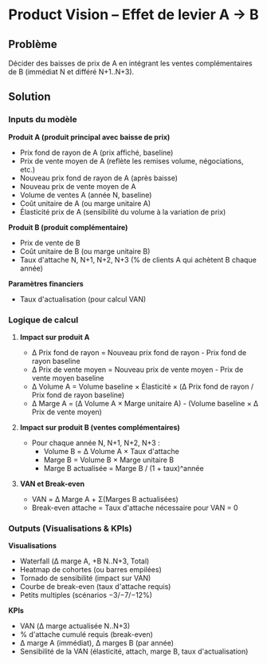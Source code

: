 # Product Vision – Effet de levier A → B

## Problème
Décider des baisses de prix de A en intégrant les ventes complémentaires de B (immédiat N et différé N+1..N+3).

## Solution

### Inputs du modèle

**Produit A (produit principal avec baisse de prix)**
- Prix fond de rayon de A (prix affiché, baseline)
- Prix de vente moyen de A (reflète les remises volume, négociations, etc.)
- Nouveau prix fond de rayon de A (après baisse)
- Nouveau prix de vente moyen de A
- Volume de ventes A (année N, baseline)
- Coût unitaire de A (ou marge unitaire A)
- Élasticité prix de A (sensibilité du volume à la variation de prix)

**Produit B (produit complémentaire)**
- Prix de vente de B
- Coût unitaire de B (ou marge unitaire B)
- Taux d'attache N, N+1, N+2, N+3 (% de clients A qui achètent B chaque année)

**Paramètres financiers**
- Taux d'actualisation (pour calcul VAN)

### Logique de calcul

1. **Impact sur produit A**
   - Δ Prix fond de rayon = Nouveau prix fond de rayon - Prix fond de rayon baseline
   - Δ Prix de vente moyen = Nouveau prix de vente moyen - Prix de vente moyen baseline
   - Δ Volume A = Volume baseline × Élasticité × (Δ Prix fond de rayon / Prix fond de rayon baseline)
   - Δ Marge A = (Δ Volume A × Marge unitaire A) - (Volume baseline × Δ Prix de vente moyen)

2. **Impact sur produit B (ventes complémentaires)**
   - Pour chaque année N, N+1, N+2, N+3 :
     - Volume B = Δ Volume A × Taux d'attache
     - Marge B = Volume B × Marge unitaire B
     - Marge B actualisée = Marge B / (1 + taux)^année

3. **VAN et Break-even**
   - VAN = Δ Marge A + Σ(Marges B actualisées)
   - Break-even attache = Taux d'attache nécessaire pour VAN = 0

### Outputs (Visualisations & KPIs)

**Visualisations**
- Waterfall (Δ marge A, +B N..N+3, Total)
- Heatmap de cohortes (ou barres empilées)
- Tornado de sensibilité (impact sur VAN)
- Courbe de break-even (taux d'attache requis)
- Petits multiples (scénarios −3/−7/−12%)

**KPIs**
- VAN (Δ marge actualisée N..N+3)
- % d'attache cumulé requis (break-even)
- Δ marge A (immédiat), Δ marges B (par année)
- Sensibilité de la VAN (élasticité, attach, marge B, taux d'actualisation)
